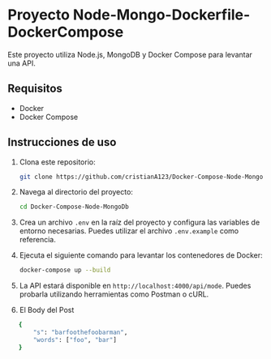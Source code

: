 # Proyecto Node-Mongo-Dockerfile-DockerCompose

Este proyecto utiliza Node.js, MongoDB y Docker Compose para levantar una API.

## Requisitos

- Docker
- Docker Compose

## Instrucciones de uso

1. Clona este repositorio:

    ```bash
    git clone https://github.com/cristianA123/Docker-Compose-Node-MongoDb.git
    ```

2. Navega al directorio del proyecto:

    ```bash
    cd Docker-Compose-Node-MongoDb
    ```

3. Crea un archivo `.env` en la raíz del proyecto y configura las variables de entorno necesarias. Puedes utilizar el archivo `.env.example` como referencia.

4. Ejecuta el siguiente comando para levantar los contenedores de Docker:

    ```bash
    docker-compose up --build
    ```

5. La API estará disponible en `http://localhost:4000/api/mode`. Puedes probarla utilizando herramientas como Postman o cURL.

6. El Body del Post

 ```bash
    {
        "s": "barfoothefoobarman",
        "words": ["foo", "bar"]
    }
```
